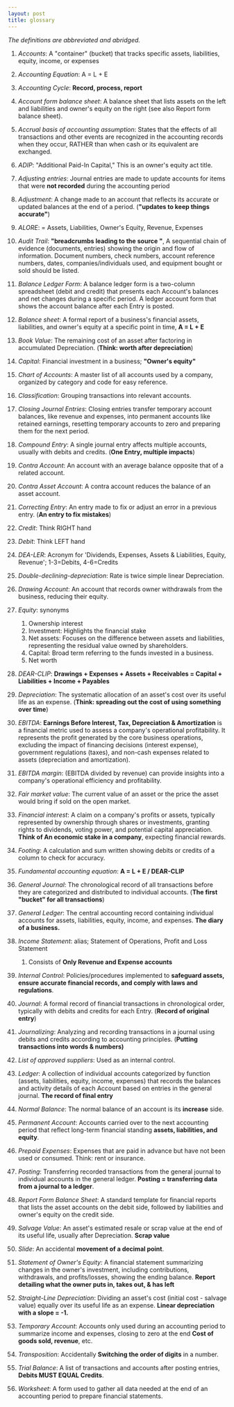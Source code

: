 ```yaml
---
layout: post
title: glossary
---
```


*The definitions are abbreviated and abridged.*  

1. *Accounts*: A "container" (bucket) that tracks specific assets, liabilities, equity, income, or expenses  

1. *Accounting Equation*: A = L + E   

1. *Accounting Cycle*: **Record, process, report**

1. *Account form balance sheet*: A balance sheet that lists assets on the left and liabilities and owner's equity on the right (see also Report form balance sheet).   

1. *Accrual basis of accounting assumption*: States that the effects of all transactions and other events are recognized in the accounting records when they occur, RATHER than when cash or its equivalent are exchanged.   

1. *ADIP*: "Additional Paid-In Capital," This is an owner's equity act title.    
   
1. *Adjusting entries*: Journal entries are made to update accounts for items that were **not recorded** during the accounting period 

1. *Adjustment*: A change made to an account that reflects its accurate or updated balances at the end of a period. (**"updates to keep things accurate"**)   

1. *ALORE*: = Assets, Liabilities, Owner's Equity, Revenue, Expenses   

1. *Audit Trail*: **"breadcrumbs leading to the source "**, A sequential chain of evidence (documents, entries) showing the origin and flow of information. Document numbers, check numbers, account reference numbers, dates, companies/individuals used, and equipment bought or sold should be listed.    

1. *Balance Ledger Form*: A balance ledger form is a two-column spreadsheet (debit and credit) that presents each Account's balances and net changes during a specific period. A ledger account form that shows the account balance after each Entry is posted.   

1. *Balance sheet*: A formal report of a business's financial assets, liabilities, and owner's equity at a specific point in time, **A = L + E**   

1. *Book Value*: The remaining cost of an asset after factoring in accumulated Depreciation. (**Think: worth after depreciation**)   

1. *Capital*: Financial investment in a business; **"Owner's equity"**   

1. *Chart of Accounts*: A master list of all accounts used by a company, organized by category and code for easy reference.   

1. *Classification*: Grouping transactions into relevant accounts.   

1. *Closing Journal Entries*: Closing entries transfer temporary account balances, like revenue and expenses, into permanent accounts like retained earnings, resetting temporary accounts to zero and preparing them for the next period.   

1. *Compound Entry*: A single journal entry affects multiple accounts, usually with debits and credits. (**One Entry, multiple impacts**)   

1. *Contra Account*: An account with an average balance opposite that of a related account.   

1. *Contra Asset Account*: A contra account reduces the balance of an asset account. 

1. *Correcting Entry*: An entry made to fix or adjust an error in a previous entry. (**An entry to fix mistakes**) 

1. *Credit*: Think RIGHT hand

1. *Debit*: Think LEFT hand 

1. *DEA-LER*: Acronym for 'Dividends, Expenses, Assets & Liabilities, Equity, Revenue'; 1-3=Debits, 4-6=Credits   

1. *Double-declining-depreciation*: Rate is twice simple linear Depreciation.   

1. *Drawing Account*: An account that records owner withdrawals from the business, reducing their equity.   

1. *Equity*: synonyms   
    1. Ownership interest   
    2. Investment: Highlights the financial stake   
    3. Net assets: Focuses on the difference between assets and liabilities, representing the residual value owned by shareholders.   
    4. Capital: Broad term referring to the funds invested in a business.   
    5. Net worth   

1. *DEAR-CLIP*: **Drawings + Expenses + Assets + Receivables = Capital + Liabilities + Income + Payables**   

1. *Depreciation*: The systematic allocation of an asset's cost over its useful life as an expense. (**Think: spreading out the cost of using something over time**)   

1. *EBITDA*: **Earnings Before Interest, Tax, Depreciation & Amortization** is a financial metric used to assess a company's operational profitability. It represents the profit generated by the core business operations, excluding the impact of financing decisions (interest expense), government regulations (taxes), and non-cash expenses related to assets (depreciation and amortization).

1. *EBITDA margin*: (EBITDA divided by revenue) can provide insights into a company's operational efficiency and profitability.

1. *Fair market value*: The current value of an asset or the price the asset would bring if sold on the open market.   
   
1. *Financial interest*: A claim on a company's profits or assets, typically represented by ownership through shares or investments, granting rights to dividends, voting power, and potential capital appreciation. **Think of An economic stake in a company**, expecting financial rewards.   

1. *Footing*: A calculation and sum written showing debits or credits of a column to check for accuracy.   

1. *Fundamental accounting equation*: **A = L + E / DEAR-CLIP**   

1. *General Journal*: The chronological record of all transactions before they are categorized and distributed to individual accounts. (**The first "bucket" for all transactions**)   

1. *General Ledger*: The central accounting record containing individual accounts for assets, liabilities, equity, income, and expenses. **The diary of a business.**   
    
1. *Income Statement*: alias; Statement of Operations, Profit and Loss Statement   
   1. Consists of **Only Revenue and Expense accounts**     

1. *Internal Control*: Policies/procedures implemented to **safeguard assets, ensure accurate financial records, and comply with laws and regulations**.   
   
1. *Journal*: A formal record of financial transactions in chronological order, typically with debits and credits for each Entry. (**Record of original entry**)   

1. *Journalizing*: Analyzing and recording transactions in a journal using debits and credits according to accounting principles. (**Putting transactions into words & numbers)**   
    
1. *List of approved suppliers*: Used as an internal control.   

1. *Ledger*: A collection of individual accounts categorized by function (assets, liabilities, equity, income, expenses) that records the balances and activity details of each Account based on entries in the general journal. **The record of final entry**   
    
1. *Normal Balance*: The normal balance of an account is its **increase** side.   

1. *Permanent Account*: Accounts carried over to the next accounting period that reflect long-term financial standing **assets, liabilities, and equity**.   

1. *Prepaid Expenses*: Expenses that are paid in advance but have not been used or consumed. Think: rent or insurance.   

1. *Posting*: Transferring recorded transactions from the general journal to individual accounts in the general ledger. **Posting = transferring data from a journal to a ledger**.    

1. *Report Form Balance Sheet*: A standard template for financial reports that lists the asset accounts on the debit side, followed by liabilities and owner's equity on the credit side.   

1. *Salvage Value*: An asset's estimated resale or scrap value at the end of its useful life, usually after Depreciation. **Scrap value**   

1. *Slide*: An accidental **movement of a decimal point**.   

1. *Statement of Owner's Equity:* A financial statement summarizing changes in the owner's investment, including contributions, withdrawals, and profits/losses, showing the ending balance. **Report detailing what the owner puts in, takes out, & has left**   

1. *Straight-Line Depreciation*: Dividing an asset's cost (initial cost - salvage value) equally over its useful life as an expense. **Linear depreciation with a slope = -1.**   

1. *Temporary Account*: Accounts only used during an accounting period to summarize income and expenses, closing to zero at the end **Cost of goods sold, revenue**, etc.    

1. *Transposition*: Accidentally **Switching the order of digits** in a number.   

1. *Trial Balance*: A list of transactions and accounts after posting entries, **Debits MUST EQUAL Credits**.    

1. *Worksheet*: A form used to gather all data needed at the end of an accounting period to prepare financial statements.   